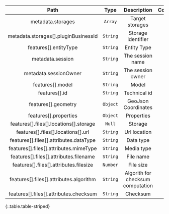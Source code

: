 |Path|Type|Description|Constraints|
|:--:|:--:|:---------:|:---------:|
|metadata.storages| `Array` |Target storages||
|metadata.storages[].pluginBusinessId| `String` |Storage identifier||
|features[].entityType| `String` |Entity Type||
|metadata.session| `String` |The session name||
|metadata.sessionOwner| `String` |The session owner||
|features[].model| `String` |Model||
|features[].id| `String` |Technical id||
|features[].geometry| `Object` |GeoJson Coordinates||
|features[].properties| `Object` |Properties||
|features[].files[].locations[].storage| `Null` |Storage||
|features[].files[].locations[].url| `String` |Url location||
|features[].files[].attributes.dataType| `String` |Data type||
|features[].files[].attributes.mimeType| `String` |Media type||
|features[].files[].attributes.filename| `String` |File name||
|features[].files[].attributes.filesize| `Number` |File size||
|features[].files[].attributes.algorithm| `String` |Algorith for checksum computation||
|features[].files[].attributes.checksum| `String` |Checksum||
{:.table.table-striped}
